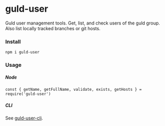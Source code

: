 # guld-user

Guld user management tools. Get, list, and check users of the guld group. Also list locally tracked branches or git hosts.

### Install

```
npm i guld-user
```

### Usage

##### Node

```
const { getName, getFullName, validate, exists, getHosts } = require('guld-user')
```

##### CLI

See [guld-user-cli](https://github.com/isysd/tech-js-node_modules-guld-user-cli).

